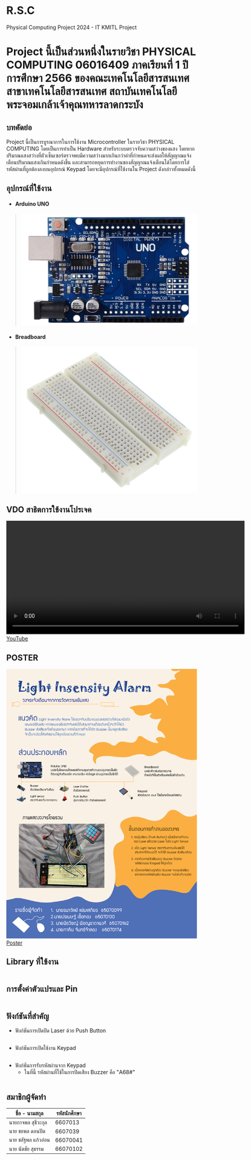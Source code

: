 # R.S.C
Physical Computing Project 2024 - IT KMITL Project

# Project นี้เป็นส่วนหนึ่งในรายวิชา PHYSICAL COMPUTING 06016409 ภาคเรียนที่ 1 ปีการศึกษา 2566 ของคณะเทคโนโลยีสารสนเทศ สาขาเทคโนโลยีสารสนเทศ สถาบันเทคโนโลยีพระจอมเกล้าเจ้าคุณทหารลาดกระบัง

## บทคัดย่อ
Project นี้เป็นการบูรณาการในการใช้งาน Microcontroller ในรายวิชา PHYSICAL COMPUTING โดยเป็นการทำเป็น Hardware สำหรับระบบตรวจจับความสว่างของแสง โดยหากปริมาณแสงสว่างที่ตัวเซ็นเซอร์ตรวจพบมีความสว่างมากเกินกว่าค่าที่กำหนดจะส่งผลให้สัญญาณแจ้งเตือนปริมาณแสงเกินกำหนดดังขึ้น และสามารถหยุดการทำงานของสัญญาณแจ้งเตือนได้โดยการใส่รหัสผ่านที่ถูกต้องลงบนอุปกรณ์ Keypad โดยจะมีอุปกรณ์ที่ใช้งานใน Project ดังกล่าวทั้งหมดดังนี้

## อุปกรณ์ที่ใช้งาน
* #### Arduino UNO
> ![Arduino Uno Screenshot](https://github.com/pprwf/PhyCom-Project__LightIntensityAlarm__/blob/main/Picture/Arduino%20Uno.png "Arduino Uno")

* #### Breadboard
> ![Breadboardd Screenshot](https://github.com/pprwf/PhyCom-Project__LightIntensityAlarm__/blob/main/Picture/Breadboard.png "Breadboard")


## VDO สาธิตการใช้งานโปรเจค
<video width="630" height="300" src="https://github.com/pprwf/PhyCom-Project__LightIntensityAlarm__/assets/109953609/03a49f24-4509-4754-8728-e520c8ac2526"></video>
[YouTube](https://youtu.be/GNzjRTAWlpY "Project Video Demo")

## POSTER 
![Poster Show](https://github.com/pprwf/PhyCom-Project__LightIntensityAlarm__/blob/main/Poster/LightAlarm_Pic.png "Post Pic")
[Poster](https://github.com/pprwf/PhyCom-Project__LightIntensityAlarm__/blob/main/Poster/LightAlarm_Print.pdf "Poster")

## Library ที่ใช้งาน
```c++

```

## การตั้งค่าตัวแปรและ Pin
```c++

```

## ฟังก์ชันที่สำคัญ
* ฟังก์ชันการเปิดปิด Laser ด้วย Push Button
```c++

  ```
* ฟังก์ชันการเปิดใช้งาน Keypad
```c++

```
* ฟังก์ชันการรับรหัสผ่านจาก Keypad
  * ในที่นี้ รหัสผ่านที่ใช้ในการปิดเสียง Buzzer คือ "A68#"
```c++

```

## สมาชิกผู้จัดทำ
| ชื่อ - นามสกุล | รหัสนักศึกษา |
| -------- | ------- |
| นายกาจพล สุชีวะกุล | 6607013 |
| นาย ชยพล ดอนปัต | 6607039 |
| นาย ชลัฐพล แก้วอ่อน | 66070041 |
| นาย นัตชัย สุธรรม  | 66070102 |

